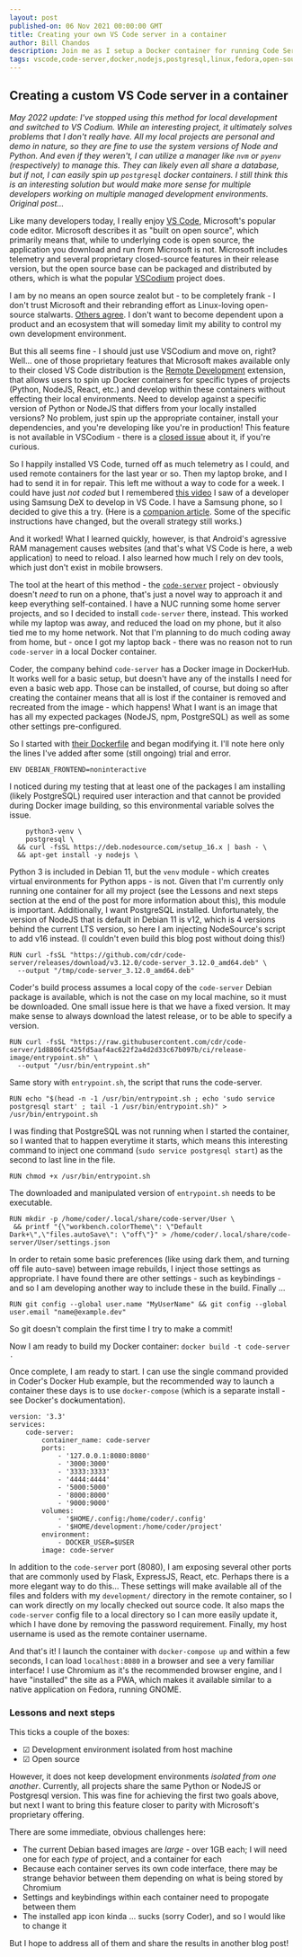 ```yaml
---
layout: post
published-on: 06 Nov 2021 00:00:00 GMT
title: Creating your own VS Code server in a container
author: Bill Chandos
description: Join me as I setup a Docker container for running Code Server, an open source implementation of the VSCode back-end server.
tags: vscode,code-server,docker,nodejs,postgresql,linux,fedora,open-source
---
```


## Creating a custom VS Code server in a container

_May 2022 update: I've stopped using this method for local development and switched to VS Codium. While an interesting project, it ultimately solves problems that I don't really have. All my local projects are personal and demo in nature, so they are fine to use the system versions of Node and Python. And even if they weren't, I can utilize a manager like `nvm` or `pyenv` (respectively) to manage this. They can likely even all share a database, but if not, I can easily spin up `postgresql` docker containers. I still think this is an interesting solution but would make more sense for multiple developers working on multiple managed development environments. Original post..._

Like many developers today, I really enjoy [VS Code](https://code.visualstudio.com/), Microsoft's popular code editor. Microsoft describes it as "built on open source", which primarily means that, while to underlying code is open source, the application you download and run from Microsoft is not. Microsoft includes telemetry and several proprietary closed-source features in their release version, but the open source base can be packaged and distributed by others, which is what the popular [VSCodium](https://vscodium.com/) project does.

I am by no means an open source zealot but - to be completely frank - I don't trust Microsoft and their rebranding effort as Linux-loving open-source stalwarts. [Others agree](https://dusted.codes/can-we-trust-microsoft-with-open-source). I don't want to become dependent upon a product and an ecosystem that will someday limit my ability to control my own development environment.

But this all seems fine - I should just use VSCodium and move on, right? Well... one of those proprietary features that Microsoft makes available only to their closed VS Code distribution is the [Remote Development](https://marketplace.visualstudio.com/items?itemName=ms-vscode-remote.vscode-remote-extensionpack) extension, that allows users to spin up Docker containers for specific types of projects (Python, NodeJS, React, etc.) and develop within these containers without effecting their local environments. Need to develop against a specific version of Python or NodeJS that differs from your locally installed versions? No problem, just spin up the appropriate container, install your dependencies, and you're developing like you're in production! This feature is not available in VSCodium - there is a [closed issue](https://github.com/VSCodium/vscodium/issues/196) about it, if you're curious.

So I happily installed VS Code, turned off as much telemetry as I could, and used remote containers for the last year or so. Then my laptop broke, and I had to send it in for repair. This left me without a way to code for a week. I could have just _not coded_ but I remembered [this video](https://www.youtube.com/watch?v=CTix4rYLhSU) I saw of a developer using Samsung DeX to develop in VS Code. I have a Samsung phone, so I decided to give this a try. (Here is a [companion article](https://medium.com/samsung-internet-dev/developing-on-android-phones-visual-studio-code-on-dex-4c99d2e80e91). Some of the specific instructions have changed, but the overall strategy still works.)

And it worked! What I learned quickly, however, is that Android's agressive RAM management causes websites (and that's what VS Code is here, a web application) to need to reload. I also learned how much I rely on dev tools, which just don't exist in mobile browsers.

The tool at the heart of this method - the [`code-server`](https://github.com/cdr/code-server) project - obviously doesn't _need_ to run on a phone, that's just a novel way to approach it and keep everything self-contained. I have a NUC running some home server projects, and so I decided to install `code-server` there, instead. This worked while my laptop was away, and reduced the load on my phone, but it also tied me to my home network. Not that I'm planning to do much coding away from home, but - once I got my laptop back - there was no reason not to run `code-server` in a local Docker container.

Coder, the company behind `code-server` has a Docker image in DockerHub. It works well for a basic setup, but doesn't have any of the installs I need for even a basic web app. Those can be installed, of course, but doing so after creating the container means that all is lost if the container is removed and recreated from the image - which happens! What I want is an image that has all my expected packages (NodeJS, npm, PostgreSQL) as well as some other settings pre-configured.

So I started with [their Dockerfile](https://github.com/cdr/code-server/blob/main/ci/release-image/Dockerfile) and began modifying it. I'll note here only the lines I've added after some (still ongoing) trial and error.

```
ENV DEBIAN_FRONTEND=noninteractive
```

I noticed during my testing that at least one of the packages I am installing (likely PostgreSQL) required user interaction and that cannot be provided during Docker image building, so this environmental variable solves the issue.

```
    python3-venv \
    postgresql \
  && curl -fsSL https://deb.nodesource.com/setup_16.x | bash - \
  && apt-get install -y nodejs \
```

Python 3 is included in Debian 11, but the `venv` module - which creates virtual environments for Python apps - is not. Given that I'm currently only running one container for all my project (see the Lessons and next steps section at the end of the post for more information about this), this module is important. Additionally, I want PostgreSQL installed. Unfortunately, the version of NodeJS that is default in Debian 11 is v12, which is 4 versions behind the current LTS version, so here I am injecting NodeSource's script to add v16 instead. (I couldn't even build this blog post without doing this!)

```
RUN curl -fsSL "https://github.com/cdr/code-server/releases/download/v3.12.0/code-server_3.12.0_amd64.deb" \
  --output "/tmp/code-server_3.12.0_amd64.deb"
```

Coder's build process assumes a local copy of the `code-server` Debian package is available, which is not the case on my local machine, so it must be downloaded. One small issue here is that we have a fixed version. It may make sense to always download the latest release, or to be able to specify a version.

```
RUN curl -fsSL "https://raw.githubusercontent.com/cdr/code-server/1d8806fc425fd5aaf4ac622f2a4d2d33c67b097b/ci/release-image/entrypoint.sh" \
  --output "/usr/bin/entrypoint.sh"
```

Same story with `entrypoint.sh`, the script that runs the code-server.

```
RUN echo "$(head -n -1 /usr/bin/entrypoint.sh ; echo 'sudo service postgresql start' ; tail -1 /usr/bin/entrypoint.sh)" > /usr/bin/entrypoint.sh
```

I was finding that PostgreSQL was not running when I started the container, so I wanted that to happen everytime it starts, which means this interesting command to inject one command (`sudo service postgresql start`) as the second to last line in the file.

```
RUN chmod +x /usr/bin/entrypoint.sh
```

The downloaded and manipulated version of `entrypoint.sh` needs to be executable.

```
RUN mkdir -p /home/coder/.local/share/code-server/User \
 && printf "{\"workbench.colorTheme\": \"Default Dark+\",\"files.autoSave\": \"off\"}" > /home/coder/.local/share/code-server/User/settings.json
```

In order to retain some basic preferences (like using dark them, and turning off file auto-save) between image rebuilds, I inject those settings as appropriate. I have found there are other settings - such as keybindings - and so I am developing another way to include these in the build. Finally ...

```
RUN git config --global user.name "MyUserName" && git config --global user.email "name@example.dev"
```

So git doesn't complain the first time I try to make a commit!

Now I am ready to build my Docker container: `docker build -t code-server .`

Once complete, I am ready to start. I can use the single command provided in Coder's Docker Hub example, but the recommended way to launch a container these days is to use `docker-compose` (which is a separate install - see Docker's doc~~k~~umentation).

```
version: '3.3'
services:
    code-server:
        container_name: code-server
        ports:
            - '127.0.0.1:8080:8080'
            - '3000:3000'
            - '3333:3333'
            - '4444:4444'
            - '5000:5000'
            - '8000:8000'
            - '9000:9000'
        volumes:
            - '$HOME/.config:/home/coder/.config'
            - '$HOME/development:/home/coder/project'
        environment:
            - DOCKER_USER=$USER
        image: code-server
```

In addition to the `code-server` port (8080), I am exposing several other ports that are commonly used by Flask, ExpressJS, React, etc. Perhaps there is a more elegant way to do this... These settings will make available all of the files and folders with my `development/` directory in the remote container, so I can work directly on my locally checked out source code. It also maps the `code-server` config file to a local directory so I can more easily update it, which I have done by removing the password requirement. Finally, my host username is used as the remote container username.

And that's it! I launch the container with `docker-compose up` and within a few seconds, I can load `localhost:8080` in a browser and see a very familiar interface! I use Chromium as it's the recommended browser engine, and I have "installed" the site as a PWA, which makes it available similar to a native application on Fedora, running GNOME.

### Lessons and next steps

This ticks a couple of the boxes:

- &#9745; Development environment isolated from host machine
- &#9745; Open source

However, it does not keep development environments _isolated from one another_. Currently, all projects share the same Python or NodeJS or Postgresql version. This was fine for achieving the first two goals above, but next I want to bring this feature closer to parity with Microsoft's proprietary offering.

There are some immediate, obvious challenges here:

- The current Debian based images are _large_ - over 1GB each; I will need one for each _type_ of project, and a container for each
- Because each container serves its own code interface, there may be strange behavior between them depending on what is being stored by Chromium
- Settings and keybindings within each container need to propogate between them
- The installed app icon kinda ... sucks (sorry Coder), and so I would like to change it

But I hope to address all of them and share the results in another blog post!
